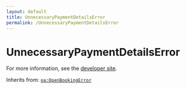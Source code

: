 ```yaml
---
layout: default
title: UnnecessaryPaymentDetailsError
permalink: /UnnecessaryPaymentDetailsError
---
```


# UnnecessaryPaymentDetailsError


For more information, see the [developer site](https://developer.openactive.io/data-model/types/unnecessarypaymentdetailserror).

Inherits from: [`oa:OpenBookingError`](https://openactive.io/OpenBookingError)
